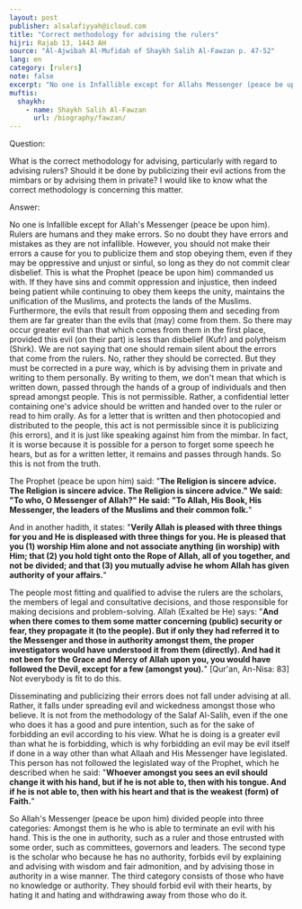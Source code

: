 ```yaml
---
layout: post
publisher: alsalafiyyah@icloud.com
title: "Correct methodology for advising the rulers"
hijri: Rajab 13, 1443 AH
source: "Al-Ajwibah Al-Mufidah of Shaykh Salih Al-Fawzan p. 47-52"
lang: en
category: [rulers]
note: false
excerpt: "No one is Infallible except for Allahs Messenger (peace be upon him). Rulers are humans and they make errors. So no doubt they have errors and mistakes as they are not infallible. However, you should not make their errors a cause for you to publicize them and stop obeying them, even if they may be oppressive and unjust or sinful, so long as they do not commit clear disbelief."
muftis:
  shaykh: 
    - name: Shaykh Salih Al-Fawzan
      url: /biography/fawzan/
--- 
```


Question: 

What is the correct methodology for advising, particularly with regard to advising rulers? Should it be done by publicizing their evil actions from the mimbars or by advising them in private? I would like to know what the correct methodology is concerning this matter. 

Answer: 

No one is Infallible except for Allah's Messenger (peace be upon him). Rulers are humans and they make errors. So no doubt they have errors and mistakes as they are not infallible. However, you should not make their errors a cause for you to publicize them and stop obeying them, even if they may be oppressive and unjust or sinful, so long as they do not commit clear disbelief. This is what the Prophet (peace be upon him) commanded us with. If they have sins and commit oppression and injustice, then indeed being patient while continuing to obey them keeps the unity, maintains the unification of the Muslims, and protects the lands of the Muslims. Furthermore, the evils that result from opposing them and seceding from them are far greater than the evils that (may) come from them. So there may occur greater evil than that which comes from them in the first place, provided this evil (on their part) is less than disbelief (Kufr) and polytheism (Shirk). We are not saying that one should remain silent about the errors that come from the rulers. No, rather they should be corrected. But they must be corrected in a pure way, which is by advising them in private and writing to them personally. By writing to them, we don't mean that which is written down, passed through the hands of a group of individuals and then spread amongst people. This is not permissible. Rather, a confidential letter containing one's advice should be written and handed over to the ruler or read to him orally. As for a letter that is written and then photocopied and distributed to the people, this act is not permissible since it is publicizing (his errors), and it is just like speaking against him from the mimbar. In fact, it is worse because it is possible for a person to forget some speech he hears, but as for a written letter, it remains and passes through hands. So this is not from the truth. 

The Prophet (peace be upon him) said: "**The Religion is sincere advice. The Religion is sincere advice. The Religion is sincere advice." We said: "To who, O Messenger of Allah?" He said: "To Allah, His Book, His Messenger, the leaders of the Muslims and their common folk.**" 

And in another hadith, it states: "**Verily Allah is pleased with three things for you and He is displeased with three things for you. He is pleased that you (1) worship Him alone and not associate anything (in worship) with Him; that (2) you hold tight onto the Rope of Allah, all of you together, and not be divided; and that (3) you mutually advise he whom Allah has given authority of your affairs.**" 

The people most fitting and qualified to advise the rulers are the scholars, the members of legal and consultative decisions, and those responsible for making decisions and problem-solving. Allah (Exalted be He) says: "**And when there comes to them some matter concerning (public) security or fear, they propagate it (to the people). But if only they had referred it to the Messenger and those in authority amongst them, the proper investigators would have understood it from them (directly). And had it not been for the Grace and Mercy of Allah upon you, you would have followed the Devil, except for a few (amongst you).**" [Qur'an, An-Nisa: 83] Not everybody is fit to do this. 

Disseminating and publicizing their errors does not fall under advising at all. Rather, it falls under spreading evil and wickedness amongst those who believe. It is not from the methodology of the Salaf Al-Salih, even if the one who does it has a good and pure intention, such as for the sake of forbidding an evil according to his view. What he is doing is a greater evil than what he is forbidding, which is why forbidding an evil may be evil itself if done in a way other than what Allaah and His Messenger have legislated. This person has not followed the legislated way of the Prophet, which he described when he said: "**Whoever amongst you sees an evil should change it with his hand, but if he is not able to, then with his tongue. And if he is not able to, then with his heart and that is the weakest (form) of Faith.**" 

So Allah's Messenger (peace be upon him) divided people into three categories: Amongst them is he who is able to terminate an evil with his hand. This is the one in authority, such as a ruler and those entrusted with some order, such as committees, governors and leaders. The second type is the scholar who because he has no authority, forbids evil by explaining and advising with wisdom and fair admonition, and by advising those in authority in a wise manner. The third category consists of those who have no knowledge or authority. They should forbid evil with their hearts, by hating it and hating and withdrawing away from those who do it.
